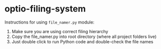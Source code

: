 # optio-filing-system

Instructions for using ```file_namer.py``` module:
1. Make sure you are using correct filing hierarchy
2. Copy the file_namer.py into root directory (where all project folders live)
3. Just double click to run Python code and double-check the file names